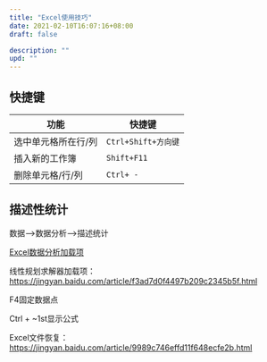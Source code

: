 ```yaml
---
title: "Excel使用技巧"
date: 2021-02-10T16:07:16+08:00
draft: false

description: ""
upd: ""
---
```


## 快捷键

| 功能                | 快捷键              |
| ------------------- | ------------------- |
| 选中单元格所在行/列 | `Ctrl+Shift+方向键` |
| 插入新的工作簿      | `Shift+F11`         |
| 删除单元格/行/列    | `Ctrl+ -`           |

## 描述性统计

数据-->数据分析-->描述统计

[Excel数据分析加载项](https://zhinan.sogou.com/guide/d316513603490.htm?ch=zn.xqy.related.pc)

线性规划求解器加载项：https://jingyan.baidu.com/article/f3ad7d0f4497b209c2345b5f.html

F4固定数据点

 

Ctrl + ~1st显示公式  

Excel文件恢复： https://jingyan.baidu.com/article/9989c746effd11f648ecfe2b.html